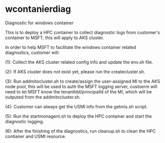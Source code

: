 # wcontanierdiag
Diagnostic for windows container

This is to deploy a HPC container to collect diagnostic logs from customer's container to MSFT, this will apply to AKS cluster.

In order to help MSFT to facilitate the windows container related diagnostics, customer will: 

(1): Collect the AKS cluster related config info and update the env.sh file.

(2): If AKS cluster does not exist yet, please run the createcluster.sh.

(3): Run addmitocluster.sh to create/assign the user-assigned MI to the AKS node pool, this will be used to auth the MSFT logging server, custoerm will need to let MSFT know the tenantIdd/principalId of the MI, which will be outputed from the addmitocluster.sh.

(4): Customer can always get the USMI info from the getmis.sh script.

(5): Run the startmonagent.sh to deploy the HPC container and start the diagnostic logging.

(6): After the finishing of the diagnostics, run cleanup.sh to clean the HPC contianer and USMI resource.
